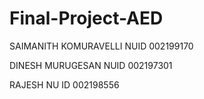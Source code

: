 # Final-Project-AED

SAIMANITH KOMURAVELLI   NUID 002199170

DINESH MURUGESAN  NUID 002197301

RAJESH NU ID 002198556

